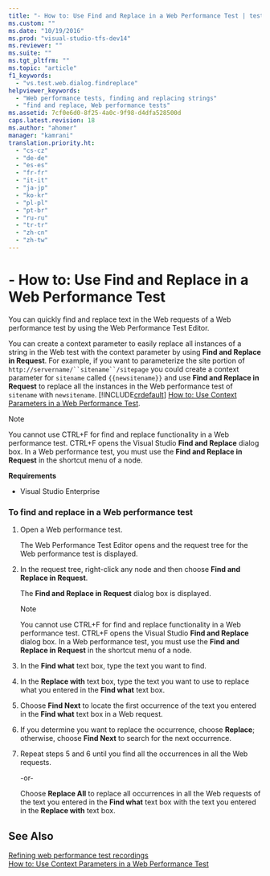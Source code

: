 ```yaml
---
title: "- How to: Use Find and Replace in a Web Performance Test | testtitle"
ms.custom: ""
ms.date: "10/19/2016"
ms.prod: "visual-studio-tfs-dev14"
ms.reviewer: ""
ms.suite: ""
ms.tgt_pltfrm: ""
ms.topic: "article"
f1_keywords: 
  - "vs.test.web.dialog.findreplace"
helpviewer_keywords: 
  - "Web performance tests, finding and replacing strings"
  - "find and replace, Web performance tests"
ms.assetid: 7cf0e6d0-8f25-4a0c-9f98-d4dfa528500d
caps.latest.revision: 18
ms.author: "ahomer"
manager: "kamrani"
translation.priority.ht: 
  - "cs-cz"
  - "de-de"
  - "es-es"
  - "fr-fr"
  - "it-it"
  - "ja-jp"
  - "ko-kr"
  - "pl-pl"
  - "pt-br"
  - "ru-ru"
  - "tr-tr"
  - "zh-cn"
  - "zh-tw"
---
```

# - How to: Use Find and Replace in a Web Performance Test
You can quickly find and replace text in the Web requests of a Web performance test by using the Web Performance Test Editor.  
  
 You can create a context parameter to easily replace all instances of a string in the Web test with the context parameter by using **Find and Replace in Request**. For example, if you want to parameterize the site portion of `http://servername/``sitename``/sitepage` you could create a context parameter for `sitename` called `{{newsitename}}` and use **Find and Replace in Request** to replace all the instances in the Web performance test of `sitename` with `newsitename`. [!INCLUDE[crdefault](../code-quality/includes/crdefault_md.md)] [How to: Use Context Parameters in a Web Performance Test](../test_notintoc/how-to--use-context-parameters-in-a-web-performance-test.md).  
  
> [!NOTE]
>  You cannot use CTRL+F for find and replace functionality in a Web performance test. CTRL+F opens the Visual Studio **Find and Replace** dialog box. In a Web performance test, you must use the **Find and Replace in Request** in the shortcut menu of a node.  
  
 **Requirements**  
  
-   Visual Studio Enterprise  
  
### To find and replace in a Web performance test  
  
1.  Open a Web performance test.  
  
     The Web Performance Test Editor opens and the request tree for the Web performance test is displayed.  
  
2.  In the request tree, right-click any node and then choose **Find and Replace in Request**.  
  
     The **Find and Replace in Request** dialog box is displayed.  
  
    > [!NOTE]
    >  You cannot use CTRL+F for find and replace functionality in a Web performance test. CTRL+F opens the Visual Studio **Find and Replace** dialog box. In a Web performance test, you must use the **Find and Replace in Request** in the shortcut menu of a node.  
  
3.  In the **Find what** text box, type the text you want to find.  
  
4.  In the **Replace with** text box, type the text you want to use to replace what you entered in the **Find what** text box.  
  
5.  Choose **Find Next** to locate the first occurrence of the text you entered in the **Find what** text box in a Web request.  
  
6.  If you determine you want to replace the occurrence, choose **Replace**; otherwise, choose **Find Next** to search for the next occurrence.  
  
7.  Repeat steps 5 and 6 until you find all the occurrences in all the Web requests.  
  
     -or-  
  
     Choose **Replace All** to replace all occurrences in all the Web requests of the text you entered in the **Find what** text box with the text you entered in the **Replace with** text box.  
  
## See Also  
 [Refining web performance test recordings](../test_notintoc/refining-web-performance-test-recordings.md)   
 [How to: Use Context Parameters in a Web Performance Test](../test_notintoc/how-to--use-context-parameters-in-a-web-performance-test.md)